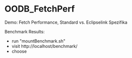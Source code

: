 OODB_FetchPerf
==============

Demo: Fetch Performance, Standard vs. Eclipselink Spezifika

Benchmark Results:
- run "mountBenchmark.sh"
- visit http://localhost/benchmark/
- choose